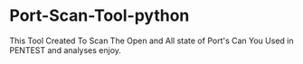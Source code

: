 # Port-Scan-Tool-python
This Tool Created To Scan The Open and All state  of Port's Can You Used in PENTEST and analyses enjoy.
